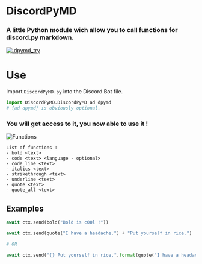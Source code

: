 # DiscordPyMD
### A little Python module wich allow you to call functions for discord.py markdown.

[![.dpymd_try](https://i.gyazo.com/7386ef0aacb95191700e6cc80916bddf.gif)](https://gyazo.com/7386ef0aacb95191700e6cc80916bddf)

# Use

Import `DiscordPyMD.py` into the Discord Bot file.

```py
import DiscordPyMD.DiscordPyMD ad dpymd
# {ad dpymd} is obviously optional.
```

### You will get access to it, you now able to use it !

![Functions](https://image.noelshack.com/fichiers/2020/15/2/1586273069-capture.png)

```
List of functions :
- bold <text>
- code <text> <language - optional>
- code_line <text>
- italics <text>
- strikethrough <text>
- underline <text>
- quote <text>
- quote_all <text>
```

## Examples

```py
await ctx.send(bold("Bold is c00l !"))
```
```py
await ctx.send(quote("I have a headache.") + "Put yourself in rice.")

# OR

await ctx.send("{} Put yourself in rice.".format(quote("I have a headache.")))
```
